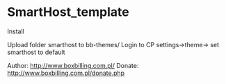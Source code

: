 SmartHost_template
==================


Install

Upload folder smarthost to bb-themes/
Login to CP settings->theme-> set smarthost to default

Author: http://www.boxbilling.com.pl/
Donate: http://www.boxbilling.com.pl/donate.php
